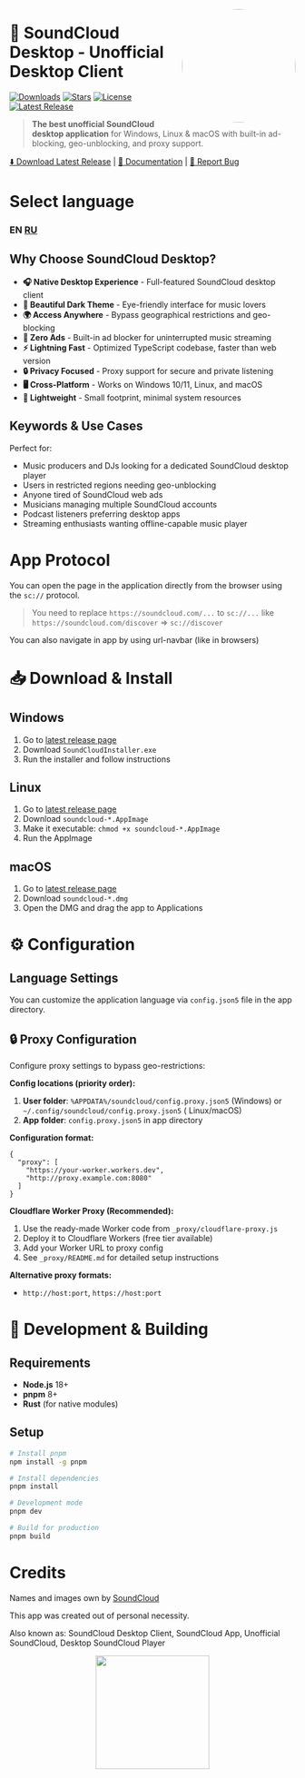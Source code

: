 <p>
<a href="https://soundcloud.com" alt="soundcloud">
<img src="https://raw.githubusercontent.com/zxcnoname666/SoundCloud-Desktop/main/icons/appLogo.png" width="200px" align="right" style="border-radius: 50%;" />
</a>

# 🎵 SoundCloud Desktop - Unofficial Desktop Client

[![Downloads](https://img.shields.io/github/downloads/zxcnoname666/SoundCloud-Desktop/total)](https://github.com/zxcnoname666/SoundCloud-Desktop/releases)
[![Stars](https://img.shields.io/github/stars/zxcnoname666/SoundCloud-Desktop)](https://github.com/zxcnoname666/SoundCloud-Desktop/stargazers)
[![License](https://img.shields.io/github/license/zxcnoname666/SoundCloud-Desktop)](LICENSE)
[![Latest Release](https://img.shields.io/github/v/release/zxcnoname666/SoundCloud-Desktop)](https://github.com/zxcnoname666/SoundCloud-Desktop/releases/latest)

> **The best unofficial SoundCloud desktop application** for Windows, Linux & macOS with built-in ad-blocking, geo-unblocking, and proxy support.

[⬇️ Download Latest Release](https://github.com/zxcnoname666/SoundCloud-Desktop/releases/latest) | [📖 Documentation](https://github.com/zxcnoname666/SoundCloud-Desktop/wiki) | [🐛 Report Bug](https://github.com/zxcnoname666/SoundCloud-Desktop/issues)

# Select language

### EN [RU](https://github.com/zxcnoname666/SoundCloud-Desktop/blob/main/README-RU.md)

## Why Choose SoundCloud Desktop?

- **🎧 Native Desktop Experience** - Full-featured SoundCloud desktop client
- **🌙 Beautiful Dark Theme** - Eye-friendly interface for music lovers
- **🌍 Access Anywhere** - Bypass geographical restrictions and geo-blocking
- **🚫 Zero Ads** - Built-in ad blocker for uninterrupted music streaming
- **⚡ Lightning Fast** - Optimized TypeScript codebase, faster than web version
- **🔒 Privacy Focused** - Proxy support for secure and private listening
- **🖥️ Cross-Platform** - Works on Windows 10/11, Linux, and macOS
- **💾 Lightweight** - Small footprint, minimal system resources

## Keywords & Use Cases

Perfect for:
- Music producers and DJs looking for a dedicated SoundCloud desktop player
- Users in restricted regions needing geo-unblocking
- Anyone tired of SoundCloud web ads
- Musicians managing multiple SoundCloud accounts
- Podcast listeners preferring desktop apps
- Streaming enthusiasts wanting offline-capable music player

# App Protocol

You can open the page in the application directly from the browser using the
`sc://` protocol.

> You need to replace `https://soundcloud.com/...` to `sc://...` like
> `https://soundcloud.com/discover` => `sc://discover`

You can also navigate in app by using url-navbar (like in browsers)

# 📥 Download & Install

## Windows

1. Go to [latest release page](https://github.com/zxcnoname666/SoundCloud-Desktop/releases/latest)
2. Download `SoundCloudInstaller.exe`
3. Run the installer and follow instructions

## Linux

1. Go to [latest release page](https://github.com/zxcnoname666/SoundCloud-Desktop/releases/latest)
2. Download `soundcloud-*.AppImage`
3. Make it executable: `chmod +x soundcloud-*.AppImage`
4. Run the AppImage

## macOS

1. Go to [latest release page](https://github.com/zxcnoname666/SoundCloud-Desktop/releases/latest)
2. Download `soundcloud-*.dmg`
3. Open the DMG and drag the app to Applications

# ⚙️ Configuration

## Language Settings

You can customize the application language via `config.json5` file in the app directory.

## 🔒 Proxy Configuration

Configure proxy settings to bypass geo-restrictions:

**Config locations (priority order):**

1. **User folder**: `%APPDATA%/soundcloud/config.proxy.json5` (Windows) or `~/.config/soundcloud/config.proxy.json5` (
   Linux/macOS)
2. **App folder**: `config.proxy.json5` in app directory

**Configuration format:**

```json5
{
  "proxy": [
    "https://your-worker.workers.dev",
    "http://proxy.example.com:8080"
  ]
}
```

**Cloudflare Worker Proxy (Recommended):**

1. Use the ready-made Worker code from `_proxy/cloudflare-proxy.js`
2. Deploy it to Cloudflare Workers (free tier available)
3. Add your Worker URL to proxy config
4. See `_proxy/README.md` for detailed setup instructions

**Alternative proxy formats:**

- `http://host:port`, `https://host:port`

# 🔨 Development & Building

## Requirements

- **Node.js** 18+
- **pnpm** 8+
- **Rust** (for native modules)

## Setup

```bash
# Install pnpm
npm install -g pnpm

# Install dependencies  
pnpm install

# Development mode
pnpm dev

# Build for production
pnpm build
```

# Credits

Names and images own by [SoundCloud](https://soundcloud.com)

This app was created out of personal necessity.

Also known as: SoundCloud Desktop Client, SoundCloud App, Unofficial SoundCloud, Desktop SoundCloud Player

<p align="center">
<a href="javascript:void(0)">
<img src="https://count.getloli.com/get/@soundcloud-desktop" width="200px" />
</a>
</p>
